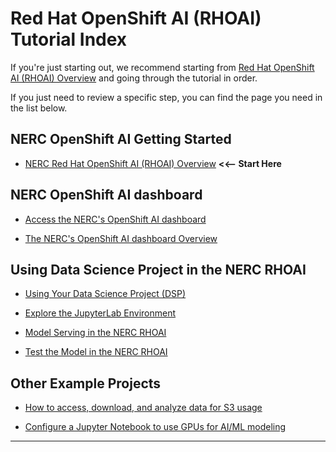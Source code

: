 # Red Hat OpenShift AI (RHOAI) Tutorial Index

If you're just starting out, we recommend starting from [Red Hat OpenShift AI
(RHOAI) Overview](get-started/rhoai-overview.md) and going through the tutorial
in order.

If you just need to review a specific step, you can find the page you need in
the list below.

## NERC OpenShift AI Getting Started

-   [NERC Red Hat OpenShift AI (RHOAI) Overview](get-started/rhoai-overview.md)
    **<<-- Start Here**

## NERC OpenShift AI dashboard

-   [Access the NERC's OpenShift AI dashboard](logging-in/access-the-rhoai-dashboard.md)

-   [The NERC's OpenShift AI dashboard Overview](logging-in/the-rhoai-dashboard-overview.md)

## Using Data Science Project in the NERC RHOAI

-   [Using Your Data Science Project (DSP)](data-science-project/using-projects-the-rhoai.md)

-   [Explore the JupyterLab Environment](data-science-project/explore-the-jupyterlab-environment.md)

-   [Model Serving in the NERC RHOAI](data-science-project/model-serving-in-the-rhoai.md)

-   [Test the Model in the NERC RHOAI](data-science-project/testing-model-in-the-rhoai.md)

## Other Example Projects

-   [How to access, download, and analyze data for S3 usage](other-projects/how-access-s3-data-then-download-and-analyze-it.md)

-   [Configure a Jupyter Notebook to use GPUs for AI/ML modeling](other-projects/configure-jupyter-notebook-use-gpus-aiml-modeling.md)

---
